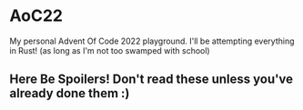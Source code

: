 # AoC22
My personal Advent Of Code 2022 playground. I'll be attempting everything in Rust! (as long as I'm not too swamped with school)

## Here Be Spoilers! Don't read these unless you've already done them :)
